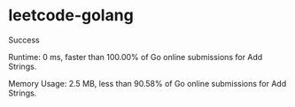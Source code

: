 # leetcode-golang

Success

Runtime: 0 ms, faster than 100.00% of Go online submissions for Add Strings.

Memory Usage: 2.5 MB, less than 90.58% of Go online submissions for Add Strings.
